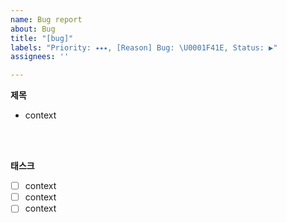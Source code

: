 ```yaml
---
name: Bug report
about: Bug
title: "[bug]"
labels: "Priority: ⭑⭑⭑, [Reason] Bug: \U0001F41E, Status: ▶"
assignees: ''

---
```


**제목**
* context

</br></br>

**태스크**

- [ ] context
- [ ] context
- [ ] context
